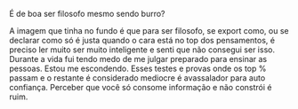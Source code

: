
É de boa ser filosofo mesmo sendo burro?

A imagem que tinha no fundo é que para ser filosofo, se export como, ou se declarar como só é justa quando o cara está no top dos pensamentos, é preciso ler muito ser muito inteligente e senti que não consegui ser isso. Durante a vida fui tendo medo de me julgar preparado para ensinar as pessoas. Estou me escondendo. Esses testes e provas onde os top % passam e o restante é considerado mediocre é avassalador para auto confiança. Perceber que você só consome informação e não constrói é ruim.
